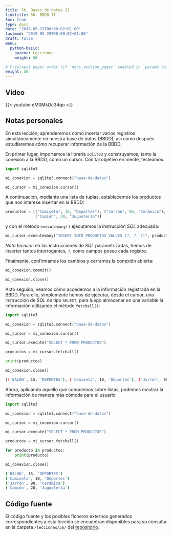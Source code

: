 ```yaml
---
title: 56. Bases de datos II
linktitle: 56. BBDD II
toc: true
type: docs
date: "2019-05-29T00:00:02+01:00"
lastmod: "2019-05-29T00:00:02+01:00"
draft: false
menu:
  python-basic:
    parent: Lecciones
    weight: 56

# Prev/next pager order (if `docs_section_pager` enabled in `params.toml`)
weight: 56
---
```


## Vídeo

{{< youtube eM0MkDc34qo >}}

## Notas personales

En esta lección, aprenderemos cómo insertar varios registros simultáneamente en nuestra base de datos (BBDD), así como después estudiaremos cómo recuperar información de la BBDD.

En primer lugar, importemos la librería `sqlite3` y construyamos, tanto la conexión a la BBDD, como un cursor. Con tal objetivo en mente, tecleamos:

```python
import sqlite3

mi_conexion = sqlite3.connect("base-de-datos")

mi_cursor = mi_conexion.cursor()
```

A continuación, mediante una lista de tuplas, establecemos los productos que nos interese insertar en la BBDD:

```python
productos = [("Camiseta", 10, "Deportes"), ("Jarrón", 90, "Cerámica"),
             ("Camión", 20, "Juguetería")]
```

y con el método `executemany()` ejecutamos la instrucción *SQL* adecuada:

```python
mi_cursor.executemany("INSERT INTO PRODUCTOS VALUES (?, ?, ?)", productos)
```

*Nota técnica*: en las instrucciones de *SQL* parametrizadas, hemos de insertar tantos interrogantes, `?`, como campos posee cada registro.

Finalmente, confirmamos los cambios y cerramos la conexión abierta:

```python
mi_conexion.commit()

mi_conexion.close()
```

Acto seguido, veamos cómo accedemos a la información registrada en la BBDD. Para ello, simplemente hemos de ejecutar, desde el cursor, una instrucción de *SQL* de tipo `SELECT`, para luego almacenar en una variable la información utilizando el método `fetchall()`:

```python
import sqlite3

mi_conexion = sqlite3.connect("base-de-datos")

mi_cursor = mi_conexion.cursor()

mi_cursor.execute("SELECT * FROM PRODUCTOS")

productos = mi_cursor.fetchall()

print(productos)

mi_conexion.close()
```

```bash
[('BALÓN', 15, 'DEPORTES'), ('Camiseta', 10, 'Deportes'), ('Jarrón', 90, 'Cerámica'), ('Camión', 20, 'Juguetería')]
```

Ahora, aplicando aquello que conocemos sobre listas, podemos mostrar la información de manera más cómoda para el usuario:

```python
import sqlite3

mi_conexion = sqlite3.connect("base-de-datos")

mi_cursor = mi_conexion.cursor()

mi_cursor.execute("SELECT * FROM PRODUCTOS")

productos = mi_cursor.fetchall()

for producto in productos:
    print(producto)

mi_conexion.close()
```

```bash
('BALÓN', 15, 'DEPORTES')
('Camiseta', 10, 'Deportes')
('Jarrón', 90, 'Cerámica')
('Camión', 20, 'Juguetería')
```

## Código fuente

El código fuente y los posibles ficheros externos generados correspondientes a esta lección se encuentran disponibles para su consulta en la carpeta `/lecciones/56/` del [repositorio](https://github.com/ImAlexisSaez/curso-python-desde-0).
